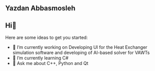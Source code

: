 ## Yazdan Abbasmosleh

## Hi👋


Here are some ideas to get you started:

- 🔭 I’m currently working on Developing UI for the Heat Exchanger simulation software and developing of AI-based solver for VAWTs
- 🌱 I’m currently learning C#
- 💬 Ask me about C++, Python and Qt

